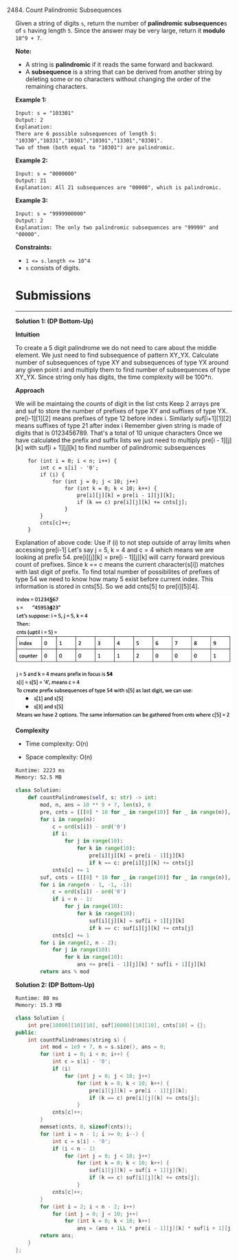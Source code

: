 2484. Count Palindromic Subsequences

Given a string of digits `s`, return the number of **palindromic subsequence**s of `s` having length `5`. Since the answer may be very large, return it **modulo** `10^9 + 7`.

**Note:**

* A string is **palindromic** if it reads the same forward and backward.
* A **subsequence** is a string that can be derived from another string by deleting some or no characters without changing the order of the remaining characters.
 

**Example 1:**
```
Input: s = "103301"
Output: 2
Explanation: 
There are 6 possible subsequences of length 5: "10330","10331","10301","10301","13301","03301". 
Two of them (both equal to "10301") are palindromic.
```

**Example 2:**
```
Input: s = "0000000"
Output: 21
Explanation: All 21 subsequences are "00000", which is palindromic.
```

**Example 3:**
```
Input: s = "9999900000"
Output: 2
Explanation: The only two palindromic subsequences are "99999" and "00000".
```

**Constraints:**

* `1 <= s.length <= 10^4`
* `s` consists of digits.

# Submissions
---
**Solution 1: (DP Bottom-Up)**

**Intuition**

To create a 5 digit palindrome we do not need to care about the middle element. We just need to find subsequence of pattern XY_YX. Calculate number of subsequences of type XY and subsequences of type YX around any given point i and multiply them to find number of subsequences of type XY_YX. Since string only has digits, the time complexity will be 100\*n.

**Approach**

We will be maintaing the counts of digit in the list cnts
Keep 2 arrays pre and suf to store the number of prefixes of type XY and suffixes of type YX. pre[i-1][1][2] means prefixes of type 12 before index i. Similarly suf[i+1][1][2] means suffixes of type 21 after index i
Remember given string is made of digits that is 0123456789. That's a total of 10 unique characters
Once we have calculated the prefix and suffix lists we just need to multiply pre[i - 1][j][k] with suf[i + 1][j][k] to find number of palindromic subsequences
```
    for (int i = 0; i < n; i++) {
        int c = s[i] - '0';
        if (i) {
            for (int j = 0; j < 10; j++)
                for (int k = 0; k < 10; k++) {
                    pre[i][j][k] = pre[i - 1][j][k];
                    if (k == c) pre[i][j][k] += cnts[j];
                }
        }
        cnts[c]++;
    }
```
Explanation of above code:
Use if (i) to not step outside of array limits when accessing pre[i-1]
Let's say j = 5, k = 4 and c = 4 which means we are looking at prefix 54. pre[i][j][k] = pre[i - 1][j][k] will carry forward previous count of prefixes. Since k == c means the current character(s[i]) matches with last digit of prefix. To find total number of possibilites of prefixes of type 54 we need to know how many 5 exist before current index. This information is stored in cnts[5]. So we add cnts[5] to pre[i][5][4].

![2484_38147a29-591f-4a14-942a-d10d2e93c995_1669511067.0654747.png](img/2484_38147a29-591f-4a14-942a-d10d2e93c995_1669511067.0654747.png)

**Complexity**

* Time complexity: O(n)

* Space complexity: O(n)

```
Runtime: 2223 ms
Memory: 52.5 MB
```
```python
class Solution:
    def countPalindromes(self, s: str) -> int:
        mod, n, ans = 10 ** 9 + 7, len(s), 0
        pre, cnts = [[[0] * 10 for _ in range(10)] for _ in range(n)], [0] * 10
        for i in range(n):
            c = ord(s[i]) - ord('0')
            if i:
                for j in range(10):
                    for k in range(10):
                        pre[i][j][k] = pre[i - 1][j][k] 
                        if k == c: pre[i][j][k] += cnts[j]
            cnts[c] += 1
        suf, cnts = [[[0] * 10 for _ in range(10)] for _ in range(n)], [0] * 10
        for i in range(n - 1, -1, -1):
            c = ord(s[i]) - ord('0')
            if i < n - 1:
                for j in range(10):
                    for k in range(10):
                        suf[i][j][k] = suf[i + 1][j][k]
                        if k == c: suf[i][j][k] += cnts[j]
            cnts[c] += 1
        for i in range(2, n - 2):
            for j in range(10):
                for k in range(10):
                    ans += pre[i - 1][j][k] * suf[i + 1][j][k]
        return ans % mod
```

**Solution 2: (DP Bottom-Up)**
```
Runtime: 80 ms
Memory: 15.3 MB
```
```c++
class Solution {
    int pre[10000][10][10], suf[10000][10][10], cnts[10] = {};
public:
    int countPalindromes(string s) {
        int mod = 1e9 + 7, n = s.size(), ans = 0;
        for (int i = 0; i < n; i++) {
            int c = s[i] - '0';
            if (i)
                for (int j = 0; j < 10; j++)
                    for (int k = 0; k < 10; k++) {
                        pre[i][j][k] = pre[i - 1][j][k];
                        if (k == c) pre[i][j][k] += cnts[j];
                    }
            cnts[c]++;
        }
        memset(cnts, 0, sizeof(cnts));
        for (int i = n - 1; i >= 0; i--) {
            int c = s[i] - '0';
            if (i < n - 1)
                for (int j = 0; j < 10; j++)
                    for (int k = 0; k < 10; k++) {
                        suf[i][j][k] = suf[i + 1][j][k];
                        if (k == c) suf[i][j][k] += cnts[j];
                    }
            cnts[c]++;
        }
        for (int i = 2; i < n - 2; i++)
            for (int j = 0; j < 10; j++)
                for (int k = 0; k < 10; k++)
                    ans = (ans + 1LL * pre[i - 1][j][k] * suf[i + 1][j][k]) % mod;
        return ans;
    }
};
```
